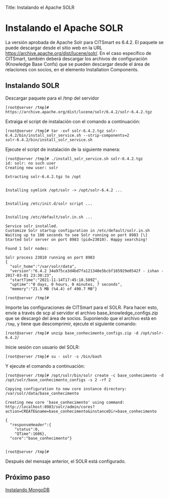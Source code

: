 Title: Instalando el Apache SOLR

# Instalando el Apache SOLR

La versión aprobada de Apache Solr para CITSmart es 6.4.2. El paquete se puede descargar desde el sitio web en la URL https://archive.apache.org/dist/lucene/solr/. En el caso específico de CITSmart, también deberá descargar los archivos de configuración (Knowledge Base Confs) que se pueden descargar desde el área de relaciones con socios, en el elemento Installation Components.

## Instalando SOLR

Descargar paquete para el /tmp del servidor

``` shell
[root@server /tmp]# https://archive.apache.org/dist/lucene/solr/6.4.2/solr-6.4.2.tgz
```
Extraiga el script de instalación con el comando a continuación:

``` shell
[root@server /tmp]# tar -xvf solr-6.4.2.tgz solr-6.4.2/bin/install_solr_service.sh --strip-components=2
solr-6.4.2/bin/install_solr_service.sh
```
Ejecute el script de instalación de la siguiente manera:

``` shell
[root@server /tmp]# ./install_solr_service.sh solr-6.4.2.tgz
id: solr: no such user
Creating new user: solr

Extracting solr-6.4.2.tgz to /opt


Installing symlink /opt/solr -> /opt/solr-6.4.2 ...


Installing /etc/init.d/solr script ...


Installing /etc/default/solr.in.sh ...

Service solr installed.
Customize Solr startup configuration in /etc/default/solr.in.sh
Waiting up to 180 seconds to see Solr running on port 8983 [\]
Started Solr server on port 8983 (pid=23010). Happy searching!

Found 1 Solr nodes:

Solr process 23010 running on port 8983
{
  "solr_home":"/var/solr/data",
  "version":"6.4.2 34a975ca3d4bd7fa121340e5bcbf165929e0542f - ishan - 2017-03-01 23:30:23",
  "startTime":"2021-11-14T17:45:18.589Z",
  "uptime":"0 days, 0 hours, 0 minutes, 7 seconds",
  "memory":"21.5 MB (%4.4) of 490.7 MB"}

[root@server /tmp]#

```
Importe las configuraciones de CITSmart para el SOLR. Para hacer esto, envíe a través de scp al servidor el archivo base_knowledge_configs.zip que se descargó del área de socios. Suponiendo que el archivo está en `/tmp`, y tiene que descomprimir, ejecute el siguiente comando:

``` shell
[root@server /tmp]# unzip base_conhecimento_configs.zip -d /opt/solr-6.4.2/
```
Inicie sesión con usuario del SOLR:

``` shell
[root@server /tmp]# su - solr -s /bin/bash
```
Y ejecute el comando a continuación:

``` shell
[root@server /tmp]# /opt/solr/bin/solr create -c base_conhecimento -d /opt/solr/base_conhecimento_configs -s 2 -rf 2

Copying configuration to new core instance directory:
/var/solr/data/base_conhecimento

Creating new core 'base_conhecimento' using command:
http://localhost:8983/solr/admin/cores?action=CREATE&name=base_conhecimento&instanceDir=base_conhecimento

{
  "responseHeader":{
    "status":0,
    "QTime":1606},
  "core":"base_conhecimento"}


[root@server /tmp]#

```
Después del mensaje anterior, el SOLR está configurado.


## Próximo paso

[Instalando MongoDB][1]

[1]:/es-es/citsmart-platform-9/get-started/installation-and-upgrade/perform-installation/install-mongo.html
